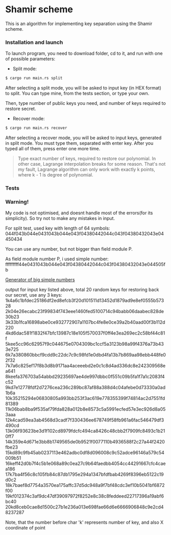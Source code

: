 # Shamir scheme
This is an algorithm for implementing key separation using the Shamir scheme. 

### Installation and launch
To launch program, you need to download folder, cd to it, and run with one of possible parameters:


 - Split mode:
 
```sh
$ cargo run main.rs split
```

After selecting a split mode, you will be asked to input key (in HEX format) to split. You can type mine, from the tests section, or type your own.  

Then, type number of public keys you need, and number of keys required to restore secret.

 - Recover mode:
```sh
$ cargo run main.rs recover
```

After selecting a recover mode, you will be asked to input keys, generated in split mode. You must type them, separated with enter key. After you typed all of them, press enter one more time. 

>Type exact number of keys, required to restore 
>our polynomial.
>In other case, Lagrange interpolation breaks for some reason. 
>That's not my fault, Lagrange algorithm can only work with exactly k points,
>where k - 1 is degree of polynomial.

### Tests

### Warning!
My code is not optimised, and doesnt handle most of the errors(for its simplicity). So try not to make any mistakes in input.

For split test, used key with length of 64 symbols:
044f043b044e0431043b044e043f04380442044c043f04380432043e04450434

You can use any number, but not bigger than field module P.

As field module number P, i used simple number:
fffffffff44e0431043b044e043f04380442044c043f04380432043e044505fb

[Generator of big simple numbers](https://ru.numberempire.com/primenumbers.php)

output for input key listed above, total 20 random keys
for restoring back our secret, use any 3 keys:
1k4a6c1bfdec25186df2ed8efcb3f20d101511d13452d1879ad9e8ef0555b57328
2k04e26ecabc23f99834f743eee1460fed5100714c94babb06daabec828de30b23
3k33b1fca16898abe0ce932772907a1107bc4fe8e0ce39a2b40aad00f3b112d220
4kd6dac581f1832f47bfc13987c18e105f570037f0ff4e3ea269ec2c58bf44c81f
5kee5cc96c62957f9c044675e0704309bc1ccf5a3123b98a99f4376a73b433e725
6k7a380860bbcf9cdd9c22dc7c9c98fd1e0dbd4fa13b7b869aa98ebb448fe02f32
7k7a6c825ef17f8b3d8b9171aa4aceeebd2e0c1c8d4ad336dc8e242309568ea641
8keefa376703a54abbd29235697ae4de997dbbc0f551c09b5fa1f7a1c2083f4c52
9kd7e12778fdf2d7276cea236c289bc87af88a388d4c04afebe0d73330a0ad1b6a
10k35215294e06830805a993bb253f3ac619e778355399f74814ac2d7551fd81389
11k06bab8ba9f535af79fda828a012b8e8573c5a5991ecfed57e3ec926d8a053aaa
12k4cad59ea3ab4568d3cadf7f330436ee678749f58fb961a6fac546479df3490cd
13k06f93623be3d1f102cd8979fdcfc494ca8426c48cbb2f7909fc8493c1b210ff7
14k359e4d671e3bb8b1749565de0b9521f0077110b4936588f2c27a44f2420fbe23
15kd89c9fb45ab0237113e462adbc0df8d096008c9c52adce96146a579c54009b51
16keff42d0b7f4c5b1e068a89c0ea27c9b64faedbb4054cc44291667cfc4caea186
17k7ba4f56c8c105fb84c87db1795e294a1347bfdfbab4269f8396eb5122c19d0c2
18k7baef8d7754a3570ea175affc37d5dc948a9f7bf48cdc3ef10b5041bf6872f00
19kf012374c3af9dc47df39097972f8252e8c38c8feddeed22717396a19abf6bc40
20kd8ceb0cae8d1500c27b1e236a013e698fae66d6e6666906848c9e2cd48237287

Note, that the number before char 'k' represents number of key, and also X coordinate of point
